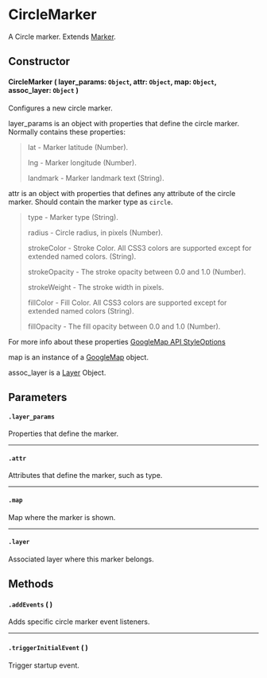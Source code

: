 # CircleMarker
A Circle marker. Extends [Marker](Marker.md).

## Constructor

#### CircleMarker ( layer_params: `Object`, attr: `Object`, map: `Object`, assoc_layer: `Object` )
 Configures a new circle marker.

 layer_params is an object with properties that define the circle marker. Normally contains these properties:

 > lat - Marker latitude (Number).
 >
 > lng - Marker longitude (Number).
 >
 > landmark - Marker landmark text (String).

 attr is an object with properties that defines any attribute of the circle marker. Should contain the marker type as `circle`.

 > type - Marker type (String).
 >
 > radius - Circle radius, in pixels (Number).
 >
 > strokeColor - Stroke Color. All CSS3 colors are supported except for extended named colors. (String).
 >
 > strokeOpacity - The stroke opacity between 0.0 and 1.0 (Number).
 >
 > strokeWeight - The stroke width in pixels.
 >
 > fillColor - Fill Color. All CSS3 colors are supported except for extended named colors (String).
 >
 > fillOpacity - The fill opacity between 0.0 and 1.0 (Number).

 For more info about these properties [GoogleMap API StyleOptions](https://developers.google.com/maps/documentation/javascript/reference#Data.StyleOptions)

 map is an instance of a [GoogleMap](https://developers.google.com/maps/documentation/javascript/reference#Map) object.

 assoc_layer is a [Layer](../Layer.md) Object.

## Parameters

#### `.layer_params`
  Properties that define the marker.

---
#### `.attr`
  Attributes that define the marker, such as type.

---
#### `.map`
  Map where the marker is shown.

---
#### `.layer`
  Associated layer where this marker belongs.

## Methods

#### `.addEvents` ( )
  Adds specific circle marker event listeners.

---

#### `.triggerInitialEvent` ( )
  Trigger startup event.
